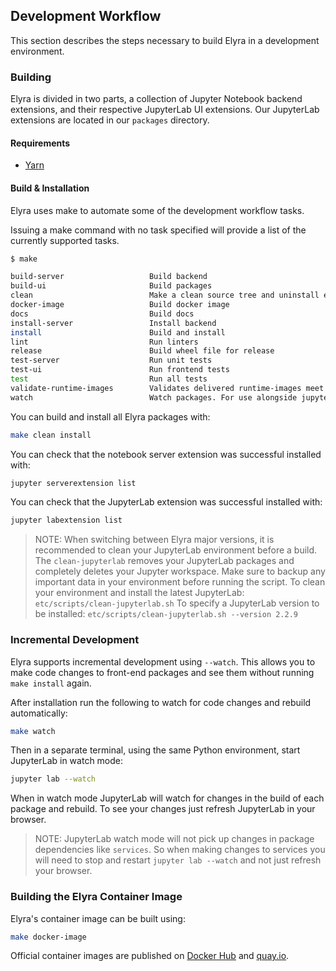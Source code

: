 <!--
{% comment %}
Copyright 2018-2021 Elyra Authors

Licensed under the Apache License, Version 2.0 (the "License");
you may not use this file except in compliance with the License.
You may obtain a copy of the License at

http://www.apache.org/licenses/LICENSE-2.0

Unless required by applicable law or agreed to in writing, software
distributed under the License is distributed on an "AS IS" BASIS,
WITHOUT WARRANTIES OR CONDITIONS OF ANY KIND, either express or implied.
See the License for the specific language governing permissions and
limitations under the License.
{% endcomment %}
-->
## Development Workflow
This section describes the steps necessary to build Elyra in a development environment. 

### Building
Elyra is divided in two parts, a collection of Jupyter Notebook backend extensions,
and their respective JupyterLab UI extensions. Our JupyterLab extensions are located in our `packages`
directory. 

#### Requirements

* [Yarn](https://yarnpkg.com/lang/en/docs/install) 

#### Build & Installation

Elyra uses make to automate some of the development workflow tasks.

Issuing a make command with no task specified will provide a list of the currently supported tasks.

```bash
$ make

build-server                   Build backend
build-ui                       Build packages
clean                          Make a clean source tree and uninstall extensions
docker-image                   Build docker image
docs                           Build docs
install-server                 Install backend
install                        Build and install
lint                           Run linters
release                        Build wheel file for release
test-server                    Run unit tests
test-ui                        Run frontend tests
test                           Run all tests
validate-runtime-images        Validates delivered runtime-images meet minimum criteria
watch                          Watch packages. For use alongside jupyter lab --watch
```

You can build and install all Elyra packages with:

```bash
make clean install
```

You can check that the notebook server extension was successful installed with:
```bash
jupyter serverextension list
```

You can check that the JupyterLab extension was successful installed with:
```bash
jupyter labextension list
```

> NOTE: 
When switching between Elyra major versions, it is recommended to clean your JupyterLab environment before a build.
The `clean-jupyterlab` removes your JupyterLab packages and completely deletes your Jupyter workspace.
Make sure to backup any important data in your environment before running the script.
To clean your environment and install the latest JupyterLab:
`etc/scripts/clean-jupyterlab.sh`
To specify a JupyterLab version to be installed:
`etc/scripts/clean-jupyterlab.sh --version 2.2.9`

### Incremental Development

Elyra supports incremental development using `--watch`. This allows you to make code changes to
front-end packages and see them without running `make install` again.

After installation run the following to watch for code changes and rebuild automatically:
```bash
make watch
```

Then in a separate terminal, using the same Python environment, start JupyterLab in watch mode:
```bash
jupyter lab --watch
```

When in watch mode JupyterLab will watch for changes in the build of each package and rebuild.
To see your changes just refresh JupyterLab in your browser.

> NOTE: JupyterLab watch mode will not pick up changes in package dependencies like `services`.
So when making changes to services you will need to stop and restart `jupyter lab --watch` and
not just refresh your browser.

### Building the Elyra Container Image

Elyra's container image can be built using:

```bash
make docker-image
```

Official container images are published on [Docker Hub](https://hub.docker.com/r/elyra/elyra/tags) and [quay.io](https://quay.io/repository/elyra/elyra?tab=tags).
